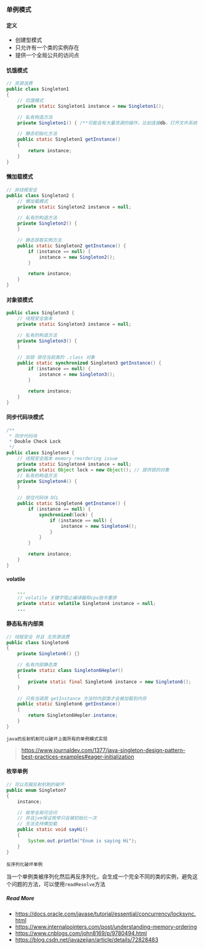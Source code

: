 ### 单例模式

#### 定义

* 创建型模式
* 只允许有一个类的实例存在
* 提供一个全局公共的访问点

#### 饥饿模式

```java
// 资源浪费
public class Singleton1
{
    // 饥饿模式
    private static Singleton1 instance = new Singleton1();    

    // 私有构造方法
    private Singleton1() { /**可能会有大量资源的操作，比如连接db，打开文件系统等**/ }

    // 静态初始化方法
    public static Singleton1 getInstance()
    {
        return instance;
    }
}
```

#### 懒加载模式

```java
// 非线程安全
public class Singleton2 {
    // 懒加载模式
    private static Singleton2 instance = null;

    // 私有的构造方法
    private Singleton2() {
    }

    // 静态获取实例方法
    public static Singleton2 getInstance() {
        if (instance == null) {
            instance = new Singleton2();
        }

        return instance;
    }
}
```

#### 对象锁模式

```java
public class Singleton3 {
    // 线程安全版本
    private static Singleton3 instance = null;

    // 私有的构造方法
    private Singleton3() {
    }

    // 加锁 锁住当前类的 .class 对象
    public static synchronized Singleton3 getInstance() {
        if (instance == null) {
            instance = new Singleton3();
        }

        return instance;
    }
}
```


#### 同步代码块模式

```java
/**
 * 同步代码块
 * Double Check Lock
 */
public class Singleton4 {
    // 线程安全版本 memory reordering issue
    private static Singleton4 instance = null;
    private static Object lock = new Object(); // 提供锁的对象
    // 私有的构造方法
    private Singleton4() {
    }

    // 锁住代码块 DCL
    public static Singleton4 getInstance() {
        if (instance == null) {
            synchronized(lock) {
                if (instance == null) {
                    instance = new Singleton4();
                }
            }
        }

        return instance;
    }
}
```


#### volatile

```java
    ...
    // volatile 关键字阻止编译器和cpu指令重排
    private static volatile Singleton4 instance = null;
    ...
```

#### 静态私有内部类

```java
// 线程安全 并且 无资源浪费
public class Singleton6 
{
    private Singleton6() {}

    // 私有内部静态类
    private static class Singleton6Hepler()
    {
        private static final Singleton6 instance = new Singleton6();
    }

    // 只有当调用 getInstance 方法时内部类才会被加载到内存
    public static Singleton6 getInstance()
    {
        return Singleton6Hepler.instance;
    }
}

```


` java的反射机制可以破坏上面所有的单例模式实现 `

> https://www.journaldev.com/1377/java-singleton-design-pattern-best-practices-examples#eager-initialization




#### 枚举单例

```java
// 可以克服反射机制的破坏
public enum Singleton7 
{
    instance;

    // 枚举全局可访问  
    // 并且jvm保证枚举只会被初始化一次
    // 无法支持懒加载
    public static void sayHi()
    {
        System.out.println("Enum is saying Hi");
    }
}

```

` 反序列化破坏单例 `

当一个单例类被序列化然后再反序列化，会生成一个完全不同的类的实例，避免这个问题的方法，可以使用`readResolve`方法

##### Read More

* https://docs.oracle.com/javase/tutorial/essential/concurrency/locksync.html
* https://www.internalpointers.com/post/understanding-memory-ordering
* https://www.cnblogs.com/john8169/p/9780494.html
* https://blog.csdn.net/javazejian/article/details/72828483

